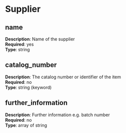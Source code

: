 # Supplier

## name

**Description**: Name of the supplier <br/> 
**Required**: yes <br/>
**Type**: string  <br/>

## catalog_number

**Description**: The catalog number or identifier of the item <br/> 
**Required**: no <br/>
**Type**: string (keyword) <br/>

## further_information

**Description**: Further information e.g. batch number <br/> 
**Required**: no <br/>
**Type**: array of string <br/>